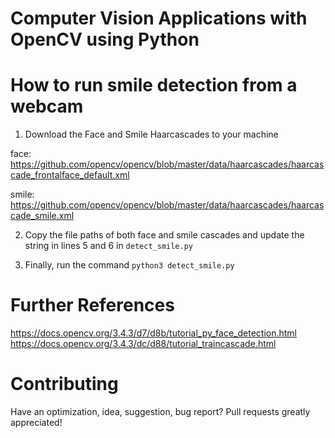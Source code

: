 # Computer Vision Applications with OpenCV using Python

# How to run smile detection from a webcam
1. Download the Face and Smile Haarcascades to your machine

  face: https://github.com/opencv/opencv/blob/master/data/haarcascades/haarcascade_frontalface_default.xml

  smile: https://github.com/opencv/opencv/blob/master/data/haarcascades/haarcascade_smile.xml
  
2. Copy the file paths of both face and smile cascades 
   and update the string in lines 5 and 6 in ```detect_smile.py```
   
3. Finally, run the command
  ```python3 detect_smile.py```

# Further References
https://docs.opencv.org/3.4.3/d7/d8b/tutorial_py_face_detection.html
https://docs.opencv.org/3.4.3/dc/d88/tutorial_traincascade.html

# Contributing
Have an optimization, idea, suggestion, bug report? Pull requests greatly appreciated!
